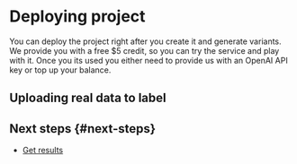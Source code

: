 # Deploying project

You can deploy the project right after you create it and generate variants. We provide you with a free $5 credit, so you can try the service and play with it. Once you its used you either need to provide us with an OpenAI API key or top up your balance.

## Uploading real data to label

## Next steps {#next-steps}

- [Get results](results.md)